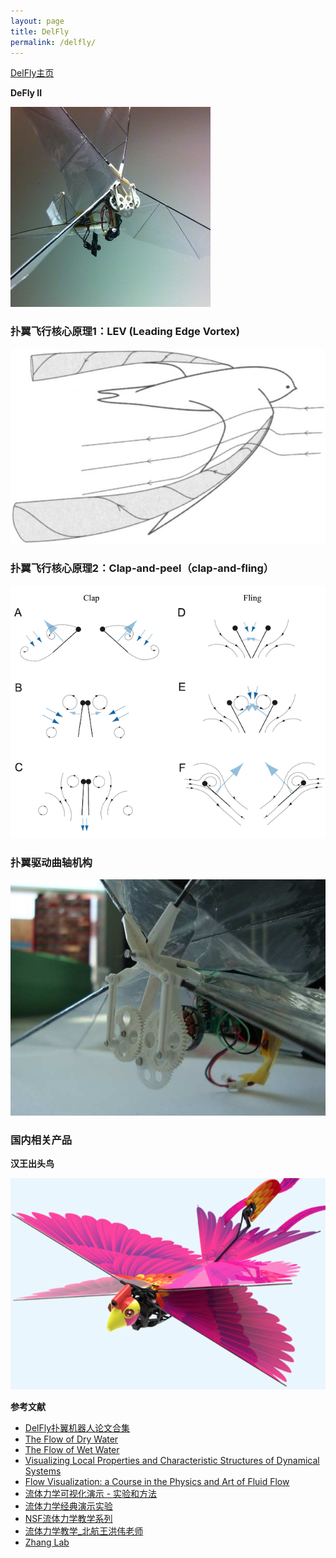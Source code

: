 ```yaml
---
layout: page
title: DelFly
permalink: /delfly/
---
```


[DelFly主页](http://www.delfly.nl/home/)

**DeFly II**

![DeFly II](/images/delfly2.jpg)

### 扑翼飞行核心原理1：LEV (Leading Edge Vortex)

![](/images/LEV.jpg)

### 扑翼飞行核心原理2：Clap-and-peel（clap-and-fling）

![](/images/clap-and-fling.png)

### 扑翼驱动曲轴机构

![](/images/crank-shaft.jpg)

### 国内相关产品

**汉王出头鸟**

![](/images/Hanvon.png)

**参考文献**

- [DelFly扑翼机器人论文合集](https://pan.baidu.com/s/1uakPfuWY12g03PpR6EcGkA)
- [The Flow of Dry Water](https://www.feynmanlectures.caltech.edu/II_40.html)
- [The Flow of Wet Water](https://www.feynmanlectures.caltech.edu/II_41.html)
- [Visualizing Local Properties and Characteristic Structures of Dynamical Systems](https://users.cg.tuwien.ac.at/helwig/diss/diss.htm)
- [Flow Visualization: a Course in the Physics and Art of Fluid Flow](http://www.flowvis.org/)
- [流体力学可视化演示 - 实验和方法](https://www.bilibili.com/video/av67344256/)
- [流体力学经典演示实验](https://www.bilibili.com/video/av13921135/?spm_id_from=333.788.videocard.0)
- [NSF流体力学教学系列](https://www.bilibili.com/video/av56775334/?spm_id_from=333.788.videocard.0)
- [流体力学教学_北航王洪伟老师](https://www.bilibili.com/video/av52215252?p=1)
- [Zhang Lab](https://physics.nyu.edu/~jz11/)